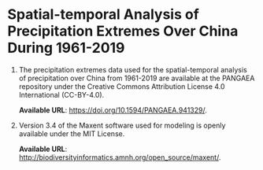# Spatial-temporal Analysis of Precipitation Extremes Over China During 1961-2019

1. The precipitation extremes data used for the spatial-temporal analysis of precipitation over China from 1961-2019 are available at the PANGAEA repository under the Creative Commons Attribution License 4.0 International (CC-BY-4.0).

    **Available URL**: https://doi.org/10.1594/PANGAEA.941329/.

2. Version 3.4 of the Maxent software used for modeling is openly available under the MIT License.

    **Available URL**: http://biodiversityinformatics.amnh.org/open_source/maxent/.
